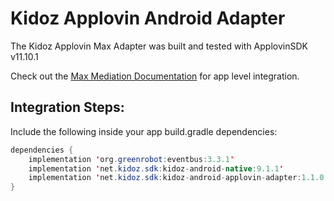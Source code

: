 # Kidoz Applovin Android Adapter

The Kidoz Applovin Max Adapter was built and tested with ApplovinSDK v11.10.1<BR>

Check out the [Max Mediation Documentation](https://dash.applovin.com/documentation/mediation/android/getting-started/integration) for app level integration.

## Integration Steps:

Include the following inside your app build.gradle dependencies:

```java
dependencies {
    implementation 'org.greenrobot:eventbus:3.3.1'
    implementation 'net.kidoz.sdk:kidoz-android-native:9.1.1'
    implementation 'net.kidoz.sdk:kidoz-android-applovin-adapter:1.1.0'
}
```

